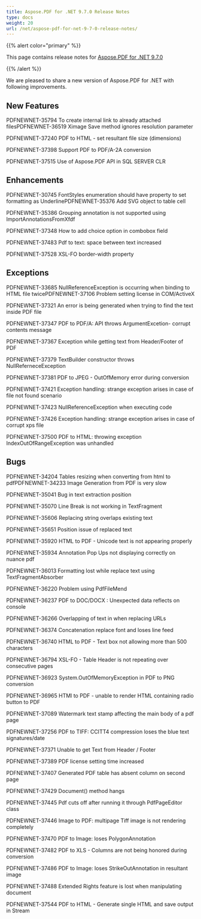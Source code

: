 ```yaml
---
title: Aspose.PDF for .NET 9.7.0 Release Notes
type: docs
weight: 20
url: /net/aspose-pdf-for-net-9-7-0-release-notes/
---
```


{{% alert color="primary" %}} 

This page contains release notes for [Aspose.PDF for .NET 9.7.0](http://www.aspose.com/downloads/pdf/net/new-releases/aspose.pdf-for-.net-9.7.0/)

{{% /alert %}} 

We are pleased to share a new version of Aspose.PDF for .NET with following improvements.
## **New Features**
PDFNEWNET-35794 To create internal link to already attached filesPDFNEWNET-36519 Ximage Save method ignores resolution parameter

PDFNEWNET-37240 PDF to HTML - set resultant file size (dimensions)

PDFNEWNET-37398 Support PDF to PDF/A-2A conversion

PDFNEWNET-37515 Use of Aspose.PDF API in SQL SERVER CLR
## **Enhancements**
PDFNEWNET-30745 FontStyles enumeration should have property to set formatting as UnderlinePDFNEWNET-35376 Add SVG object to table cell

PDFNEWNET-35386 Grouping annotation is not supported using ImportAnnotationsFromXfdf

PDFNEWNET-37348 How to add choice option in combobox field

PDFNEWNET-37483 Pdf to text: space between text increased

PDFNEWNET-37528 XSL-FO border-width property
## **Exceptions**
PDFNEWNET-33685 NullReferenceException is occurring when binding to HTML file twicePDFNEWNET-37106 Problem setting license in COM/ActiveX

PDFNEWNET-37321 An error is being generated when trying to find the text inside PDF file

PDFNEWNET-37347 PDF to PDF/A: API throws ArgumentExcetion- corrupt contents message

PDFNEWNET-37367 Exception while getting text from Header/Footer of PDF

PDFNEWNET-37379 TextBuilder constructor throws NullReferneceException

PDFNEWNET-37381 PDF to JPEG - OutOfMemory error during conversion

PDFNEWNET-37421 Exception handling: strange exception arises in case of file not found scenario

PDFNEWNET-37423 NullReferenceException when executing code

PDFNEWNET-37426 Exception handling: strange exception arises in case of corrupt xps file

PDFNEWNET-37500 PDF to HTML: throwing exception IndexOutOfRangeException was unhandled
## **Bugs**
PDFNEWNET-34204 Tables resizing when converting from html to pdfPDFNEWNET-34233 Image Generation from PDF is very slow

PDFNEWNET-35041 Bug in text extraction position

PDFNEWNET-35070 Line Break is not working in TextFragment

PDFNEWNET-35606 Replacing string overlaps existing text

PDFNEWNET-35651 Position issue of replaced text

PDFNEWNET-35920 HTML to PDF - Unicode text is not appearing properly

PDFNEWNET-35934 Annotation Pop Ups not displaying correctly on nuance pdf

PDFNEWNET-36013 Formatting lost while replace text using TextFragmentAbsorber

PDFNEWNET-36220 Problem using PdfFileMend

PDFNEWNET-36237 PDF to DOC/DOCX : Unexpected data reflects on console

PDFNEWNET-36266 Overlapping of text in when replacing URLs

PDFNEWNET-36374 Concatenation replace font and loses line feed

PDFNEWNET-36740 HTML to PDF - Text box not allowing more than 500 characters

PDFNEWNET-36794 XSL-FO - Table Header is not repeating over consecutive pages

PDFNEWNET-36923 System.OutOfMemoryException in PDF to PNG conversion

PDFNEWNET-36965 HTMl to PDF - unable to render HTML containing radio button to PDF

PDFNEWNET-37089 Watermark text stamp affecting the main body of a pdf page

PDFNEWNET-37256 PDF to TIFF: CCITT4 compression loses the blue text signatures/date

PDFNEWNET-37371 Unable to get Text from Header / Footer

PDFNEWNET-37389 PDF license setting time increased

PDFNEWNET-37407 Generated PDF table has absent column on second page

PDFNEWNET-37429 Document() method hangs

PDFNEWNET-37445 Pdf cuts off after running it through PdfPageEditor class

PDFNEWNET-37446 Image to PDF: multipage Tiff image is not rendering completely

PDFNEWNET-37470 PDF to Image: loses PolygonAnnotation

PDFNEWNET-37482 PDF to XLS - Columns are not being honored during conversion

PDFNEWNET-37486 PDF to Image: loses StrikeOutAnnotation in resultant image

PDFNEWNET-37488 Extended Rights feature is lost when manipulating document

PDFNEWNET-37544 PDF to HTML - Generate single HTML and save output in Stream
